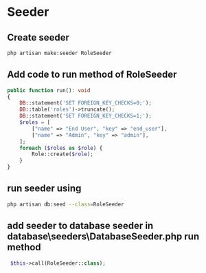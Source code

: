 # Seeder

## Create seeder

```bash
php artisan make:seeder RoleSeeder
```

## Add code to run method of RoleSeeder

```php
public function run(): void
{
    DB::statement('SET FOREIGN_KEY_CHECKS=0;');
    DB::table('roles')->truncate();
    DB::statement('SET FOREIGN_KEY_CHECKS=1;');
    $roles = [
        ["name" => "End User", "key" => "end_user"],
        ["name" => "Admin", "key" => "admin"],
    ];
    foreach ($roles as $role) {
        Role::create($role);
    }
}
```

## run seeder using

```bash
php artisan db:seed --class=RoleSeeder
```

## add seeder to database seeder in database\seeders\DatabaseSeeder.php run method

```php
 $this->call(RoleSeeder::class);
```
